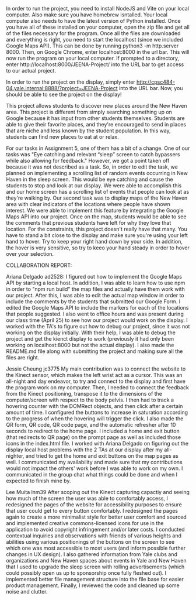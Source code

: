 In order to run the project, you need to install NodeJS and Vite on your local computer. Also make sure you have homebrew isntalled. Your local computer also needs to have the latest version of Python installed. Once you have all of these installed on your computer, open the zip file and get all of the files necessary for the program. Once all the files are downloaded and everything is right, you need to start the localhost (since we included Google Maps API). This can be done by running python3 -m http.server 8000. Then, on Google Chrome, enter localhost:8000 in the url bar. This will now run the program on your local computer. If prompted to a directory, enter http://localhost:8000/JEENA-Project/ into the URL bar to get access to our actual project.

In order to run the project on the display, simply enter http://cpsc484-04.yale.internal:8888/?project=JEENA-Project into the URL bar. Now, you should be able to see the project on the display!


This project allows students to discover new places around the New Haven area. This project is different from simply searching something up on Google because it has input from other students themselves. Students are able to give their favorite places, and they're encouraged to send in places that are niche and less known by the student population. In this way, students can find new places to eat at or relax.

For our tasks in Assignment 5, one of them has a bit of a change. One of our tasks was "Eye catching and relevant “sleep” screen to catch bypassers while also allowing for feedback." However, we got a point taken off because it was not described as a task. So, in order to edit the task, we planned on implementing a scrolling list of random events occurring in New Haven in the sleep screen. This would be eye catching and cause the students to stop and look at our display. We were able to accomplish this and our home screen has a scrolling list of events that people can look at as they're walking by. Our second task was to display maps of the New Haven area with clear indicators of the locations where people have shown interest. We were able to implement this feature by integrating the Google Maps API into our project. Once on the map, students would be able to see the comments that previous students have left for why they love that location. For the constraints, this project doesn't really have that many. You have to stand a bit close to the display and make sure you're using your left hand to hover. Try to keep your right hand down by your side. In addition, the hover is very sensitive, so try to keeo your hand steady in order to hover over your selection.

COLLABORATION REPORT:

Ariana Delgado ad2528: I figured out how to implement the Google Maps API by starting a local host. In addition, I was able to learn how to use npm in order to "npm run build" the map files and actually have them work with our project. After this, I was able to edit the actual map window in order to include the comments by the students that submitted our Google Form. I edited the Google Maps API to include the markers for each of the locations that people suggested. I also went to office hours and was present during our class time (April 25) to see how our project would work on the display. I worked with the TA's to figure out how to debug our project, since it was not working on the display initially. With their help, I was able to debug the project and get the kienct display to work (previously it had only been working on localhost:8000 but not the actual display). I also made the README.md file along with submitting the project and making sure all the files are right.     

  
Jessie Cheung jc3775
My main contribution was to connect the website to the Kinect sensor, which makes the left wrist act as a cursor. This was an all-night and day endeavor, to try and connect to the display and first have the program work on my computer. Then, I needed to connect the feedback from the Kinect positioning, transpose it to the dimensions of the computer/screen with respect to the body pelvis. I then had to track a hovering counter with the DOMRect objects, and then click after a certain amount of time. I configured the buttons to increase in saturation according to the progress of when the hovering will trigger the click. I also made the QR form, QR code, QR code page, and the automatic refresher after 10 seconds to redirect to the home page. I included a home and exit button (that redirects to QR page) on the prompt page as well as included those icons in the index.html file. I worked with Ariana Delgado on figuring out the display local host problems with the 2 TAs at our display after my all-nighter, and tried to get the home and exit buttons on the map pages as well. I communicated my availability and made sure that my contributions would not impact the others' work before I was able to work on my own. I communicated in the group chat what things could be done and when I expected to finish mine by. 

Lee Muita lnm39
After scoping out the Kinect capturing capactiy and seeing how much of the screen the user was able to comfortably access, I redesigned the pages of the website for accessibility purposes to ensure that user could get to every button comfortably. I redesigned the pages again to create a more minimalist style for better user comfort and sourced and implemented creative commons-licensed icons for use in the application to avoid copyright infringement and/or later costs. I conducted contextual inquiries and observations with friends of various heights and abilities using various positionings of the buttons on the screen to see which one was most accessible to most users (and inform possible further changes in UX design). I also gathered information from Yale clubs and organizations and New Haven spaces about events in Yale and New Haven that I used to upgrade the sleep screen with rolling advertisements (which could possibly open us up to sponsorship once fully fleshed out). I implemented better file management structure into the file base for easier product management. Finally, I reviewed the code and cleaned up some noise and clutter.
